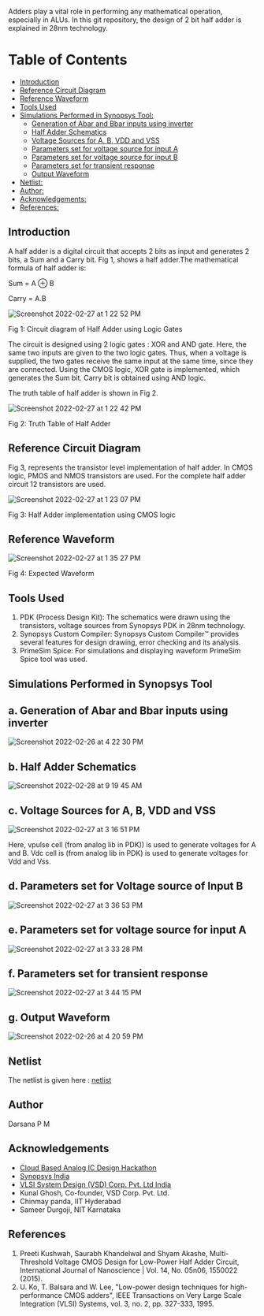 Adders play a vital role in performing any mathematical operation, especially in ALUs. In this git repository, the design of 2 bit half adder is explained in 28nm technology.

# Table of Contents
* [Introduction](#introduction)
* [Reference Circuit Diagram](#reference-circuit-diagram)
* [Reference Waveform](#reference-waveform)
* [Tools Used](#tools-used)
* [Simulations Performed in Synopsys Tool:](#simulations-performed-in-synopsys-tool)
  * [Generation of Abar and Bbar  inputs using inverter](#generation-of-abar-and-bbar-inputs-using-inverter)
  * [Half Adder Schematics](#half-adder-schematics)
  * [Voltage Sources for A, B, VDD and VSS](#voltage-sources-for-a,-b,-vdd-and-vss)
  * [Parameters set for voltage source for input A](#parameters-set-for-voltage-source-for-input-a)
  * [Parameters set for voltage source for input B](#parameters-set-for-voltage-source-for-input-b)
  * [Parameters set for transient response](#parameters-set-for-transient-response)
  * [Output Waveform](#output-waveform)
* [Netlist:](#netlist)
* [Author:](#author)
* [Acknowledgements:](#acknowledgements)
* [References:](#references)

## Introduction
A half adder is a digital circuit that accepts 2 bits as input and generates 2 bits, a Sum and a Carry bit. Fig 1, shows a half adder.The mathematical formula of half adder is:

Sum = A ⊕ B

Carry = A.B 

![Screenshot 2022-02-27 at 1 22 52 PM](https://user-images.githubusercontent.com/100550606/156030538-c72431b3-7edb-4e8d-aa06-4c98ccaa72e8.png)

Fig 1: Circuit diagram of Half Adder using Logic Gates

The circuit is designed using 2 logic gates : XOR and AND gate. Here, the same two inputs are given to the two logic gates. Thus, when a voltage is supplied, the two gates receive the same input at the same time, since they are connected. Using the CMOS logic, XOR gate is implemented, which generates the Sum bit. Carry bit is obtained using AND logic. 

The truth table of half adder is shown in Fig 2. 

![Screenshot 2022-02-27 at 1 22 42 PM](https://user-images.githubusercontent.com/100550606/156030972-30d0f440-aa6a-4429-ac22-bf436e8b3956.png)

Fig 2: Truth Table of Half Adder

## Reference Circuit Diagram
Fig 3, represents the transistor level implementation of half adder. In CMOS logic, PMOS and NMOS transistors are used. For the complete half adder circuit 12 transistors are used. 

![Screenshot 2022-02-27 at 1 23 07 PM](https://user-images.githubusercontent.com/100550606/156031238-c7b0e949-da86-47af-8b25-60266663d20b.png)

Fig 3: Half Adder implementation using CMOS logic

## Reference Waveform
![Screenshot 2022-02-27 at 1 35 27 PM](https://user-images.githubusercontent.com/100550606/156031423-d5cd3cfd-6e3c-4119-8252-e443ab7d629a.png)

Fig 4: Expected Waveform

## Tools Used
1. PDK (Process Design Kit): The schematics were drawn using the transistors, voltage sources from Synopsys PDK in 28nm technology. 
2. Synopsys Custom Compiler: Synopsys Custom Compiler™ provides several features for design drawing, error checking and its analysis.
3. PrimeSim Spice: For simulations and displaying waveform PrimeSim Spice tool was used. 

## Simulations Performed in Synopsys Tool
## a. Generation of Abar and Bbar  inputs using inverter

![Screenshot 2022-02-26 at 4 22 30 PM](https://user-images.githubusercontent.com/100550606/156032157-670e853e-4e6b-4f92-8670-f29c60090f82.png)

## b. Half Adder Schematics

![Screenshot 2022-02-28 at 9 19 45 AM](https://user-images.githubusercontent.com/100550606/156032441-17cb7286-20ea-42a1-b35f-1e3f80e7f3ce.png)

## c. Voltage Sources for A, B, VDD and VSS

![Screenshot 2022-02-27 at 3 16 51 PM](https://user-images.githubusercontent.com/100550606/156032544-79338fe6-475c-4af8-9e50-7c056bca3e5a.png)

Here, vpulse cell (from analog lib in PDK)) is used to generate voltages for A and B. Vdc cell is (from analog lib in PDK) is used to generate voltages for Vdd and Vss.

## d. Parameters set for Voltage source of Input B

![Screenshot 2022-02-27 at 3 36 53 PM](https://user-images.githubusercontent.com/100550606/156032738-4efdfe8f-3cac-46ab-9a0b-0e1f512f7a6a.png)

## e. Parameters set for voltage source for input A

![Screenshot 2022-02-27 at 3 33 28 PM](https://user-images.githubusercontent.com/100550606/156032792-87f073ba-2d6f-4b5f-b276-6b1f8e552a1d.png)

## f. Parameters set for transient response

![Screenshot 2022-02-27 at 3 44 15 PM](https://user-images.githubusercontent.com/100550606/156032942-90989204-6f82-4253-90e6-f06054806339.png)

## g. Output Waveform

![Screenshot 2022-02-26 at 4 20 59 PM](https://user-images.githubusercontent.com/100550606/156033060-f8812376-bfdd-4bed-a708-d77d193cd06f.png)

## Netlist
The netlist is given here : [netlist](https://github.com/darsanapm/Halfadder_design_28nm_Technology/blob/master/inv.sp) 

## Author
Darsana P M

## Acknowledgements

* [Cloud Based Analog IC Design Hackathon](https://www.iith.ac.in/events/2022/02/15/Cloud-Based-Analog-IC-Design-Hackathon/)
* [Synopsys India](https://www.synopsys.com/)
* [VLSI System Design (VSD) Corp. Pvt. Ltd India](https://www.vlsisystemdesign.com/)
* Kunal Ghosh, Co-founder, VSD Corp. Pvt. Ltd.
* Chinmay panda, IIT Hyderabad
* Sameer Durgoji, NIT Karnataka

## References
1. Preeti Kushwah, Saurabh Khandelwal and Shyam Akashe, Multi-Threshold Voltage CMOS Design for Low-Power Half Adder Circuit, International Journal of Nanoscience | Vol. 14, No. 05n06, 1550022 (2015).
2. U. Ko, T. Balsara and W. Lee, "Low-power design techniques for high-performance CMOS adders", IEEE Transactions on Very Large Scale Integration (VLSI) Systems, vol. 3, no. 2, pp. 327-333, 1995. 
